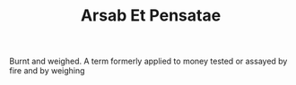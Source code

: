 ---
title: Arsab Et Pensatae
letter: A
permalink: "/definitions/arsab-et-pensatae.html"
body: Burnt and weighed. A term formerly applied to money tested or assayed by fire
  and by weighing
published_at: '2018-07-07'
layout: post
---